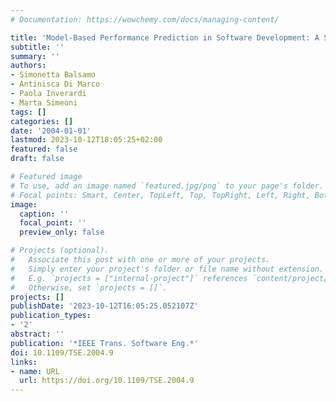 ```yaml
---
# Documentation: https://wowchemy.com/docs/managing-content/

title: 'Model-Based Performance Prediction in Software Development: A Survey'
subtitle: ''
summary: ''
authors:
- Simonetta Balsamo
- Antinisca Di Marco
- Paola Inverardi
- Marta Simeoni
tags: []
categories: []
date: '2004-01-01'
lastmod: 2023-10-12T18:05:25+02:00
featured: false
draft: false

# Featured image
# To use, add an image named `featured.jpg/png` to your page's folder.
# Focal points: Smart, Center, TopLeft, Top, TopRight, Left, Right, BottomLeft, Bottom, BottomRight.
image:
  caption: ''
  focal_point: ''
  preview_only: false

# Projects (optional).
#   Associate this post with one or more of your projects.
#   Simply enter your project's folder or file name without extension.
#   E.g. `projects = ["internal-project"]` references `content/project/deep-learning/index.md`.
#   Otherwise, set `projects = []`.
projects: []
publishDate: '2023-10-12T16:05:25.052107Z'
publication_types:
- '2'
abstract: ''
publication: '*IEEE Trans. Software Eng.*'
doi: 10.1109/TSE.2004.9
links:
- name: URL
  url: https://doi.org/10.1109/TSE.2004.9
---
```

